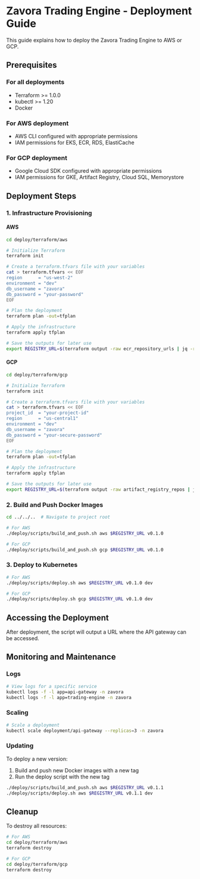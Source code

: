 # Zavora Trading Engine - Deployment Guide

This guide explains how to deploy the Zavora Trading Engine to AWS or GCP.

## Prerequisites

### For all deployments
- Terraform >= 1.0.0
- kubectl >= 1.20
- Docker

### For AWS deployment
- AWS CLI configured with appropriate permissions
- IAM permissions for EKS, ECR, RDS, ElastiCache

### For GCP deployment
- Google Cloud SDK configured with appropriate permissions
- IAM permissions for GKE, Artifact Registry, Cloud SQL, Memorystore

## Deployment Steps

### 1. Infrastructure Provisioning

#### AWS

```bash
cd deploy/terraform/aws

# Initialize Terraform
terraform init

# Create a terraform.tfvars file with your variables
cat > terraform.tfvars << EOF
region      = "us-west-2"
environment = "dev"
db_username = "zavora"
db_password = "your-password"
EOF

# Plan the deployment
terraform plan -out=tfplan

# Apply the infrastructure
terraform apply tfplan

# Save the outputs for later use
export REGISTRY_URL=$(terraform output -raw ecr_repository_urls | jq -r '.["api-gateway"]' | sed 's|/zavora/api-gateway||')
```

#### GCP

```bash
cd deploy/terraform/gcp

# Initialize Terraform
terraform init

# Create a terraform.tfvars file with your variables
cat > terraform.tfvars << EOF
project_id  = "your-project-id"
region      = "us-central1"
environment = "dev"
db_username = "zavora"
db_password = "your-secure-password"
EOF

# Plan the deployment
terraform plan -out=tfplan

# Apply the infrastructure
terraform apply tfplan

# Save the outputs for later use
export REGISTRY_URL=$(terraform output -raw artifact_registry_repos | jq -r '.["api-gateway"]' | sed 's|/zavora-api-gateway||')
```

### 2. Build and Push Docker Images

```bash
cd ../../..  # Navigate to project root

# For AWS
./deploy/scripts/build_and_push.sh aws $REGISTRY_URL v0.1.0

# For GCP
./deploy/scripts/build_and_push.sh gcp $REGISTRY_URL v0.1.0
```

### 3. Deploy to Kubernetes

```bash
# For AWS
./deploy/scripts/deploy.sh aws $REGISTRY_URL v0.1.0 dev

# For GCP
./deploy/scripts/deploy.sh gcp $REGISTRY_URL v0.1.0 dev
```

## Accessing the Deployment

After deployment, the script will output a URL where the API gateway can be accessed.

## Monitoring and Maintenance

### Logs

```bash
# View logs for a specific service
kubectl logs -f -l app=api-gateway -n zavora
kubectl logs -f -l app=trading-engine -n zavora
```

### Scaling

```bash
# Scale a deployment
kubectl scale deployment/api-gateway --replicas=3 -n zavora
```

### Updating

To deploy a new version:

1. Build and push new Docker images with a new tag
2. Run the deploy script with the new tag

```bash
./deploy/scripts/build_and_push.sh aws $REGISTRY_URL v0.1.1
./deploy/scripts/deploy.sh aws $REGISTRY_URL v0.1.1 dev
```

## Cleanup

To destroy all resources:

```bash
# For AWS
cd deploy/terraform/aws
terraform destroy

# For GCP
cd deploy/terraform/gcp
terraform destroy
```